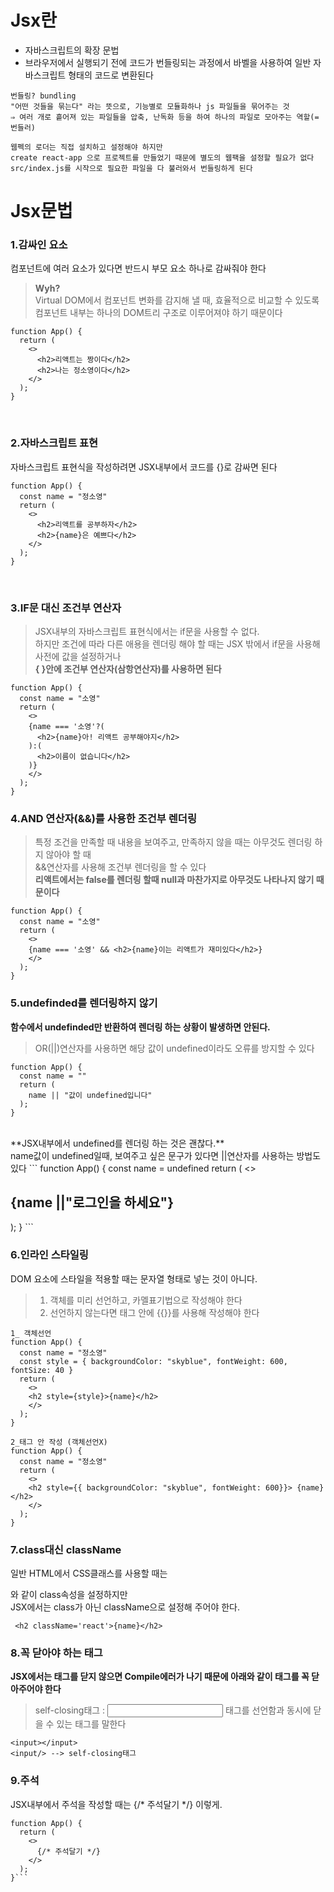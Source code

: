 # Jsx란<br>
- 자바스크립트의 확장 문법
- 브라우저에서 실행되기 전에 코드가 번들링되는 과정에서 바벨을 사용하여 일반 자바스크립트 형태의 코드로 변환된다
```
번들링? bundling
"어떤 것들을 묶는다" 라는 뜻으로, 기능별로 모듈화하나 js 파일들을 묶어주는 것
⇒ 여러 개로 흩어져 있는 파일들을 압축, 난독화 등을 하여 하나의 파일로 모아주는 역할(=번들러)

웹펙의 로더는 직접 설치하고 설정해야 하지만 
create react-app 으로 프로젝트를 만들었기 때문에 별도의 웹팩을 설정할 필요가 없다
src/index.js를 시작으로 필요한 파일을 다 불러와서 번들링하게 된다
```

# Jsx문법<br>
### 1.감싸인 요소<br>
컴포넌트에 여러 요소가 있다면 반드시 부모 요소 하나로 감싸줘야 한다<br>
> **Wyh?**<br>
> Virtual DOM에서 컴포넌트 변화를 감지해 낼 때, 효율적으로 비교할 수 있도록<br>
> 컴포넌트 내부는 하나의 DOM트리 구조로 이루어져야 하기 때문이다<br>
```
function App() {
  return (
    <>
      <h2>리액트는 짱이다</h2>
      <h2>나는 정소영이다</h2>
    </>
  );
}
```
<br>

### 2.자바스크립트 표현<br>
자바스크립트 표현식을 작성하려면 JSX내부에서 코드를 {}로 감싸면 된다
```
function App() {
  const name = "정소영"
  return (
    <>
      <h2>리액트를 공부하자</h2>
      <h2>{name}은 예쁘다</h2>
    </>
  );
}
```
<br>

### 3.IF문 대신 조건부 연산자<br>
> JSX내부의 자바스크립트 표현식에서는 if문을 사용할 수 없다. <br>
> 하지만 조건에 따라 다른 애용을 렌더링 해야 할 때는 JSX 밖에서 if문을 사용해 사전에 값을 설정하거나<br>
> **{ }안에 조건부 연산자(삼항연산자)를 사용하면 된다<br>**
```
function App() {
  const name = "소영"
  return (
    <>
    {name === '소영'?(
      <h2>{name}아! 리액트 공부해야지</h2>
    ):(
      <h2>이름이 없습니다</h2>
    )}
    </>
  );
}
```

### 4.AND 연산자(&&)를 사용한 조건부 렌더링<br>
> 특정 조건을 만족할 때 내용을 보여주고, 만족하지 않을 때는 아무것도 렌더링 하지 않아야 할 때<br>
> &&연산자를 사용해 조건부 렌더링을 할 수 있다<br>
> **리액트에서는 false를 렌더링 할때 null과 마찬가지로 아무것도 나타나지 않기 때문이다**<br>
```
function App() {
  const name = "소영"
  return (
    <>
    {name === '소영' && <h2>{name}이는 리액트가 재미있다</h2>}
    </>
  );
}
```

### 5.undefinded를 렌더링하지 않기<br>
**함수에서 undefinded만 반환하여 렌더링 하는 상황이 발생하면 안된다.**<br>
> OR(||)연산자를 사용하면 해당 값이 undefined이라도 오류를 방지할 수 있다<br>
```
function App() {
  const name = ""
  return (
    name || "값이 undefined입니다"
  );
}
```
<br>
**JSX내부에서 undefined를 렌더링 하는 것은 괜찮다.**<br>
name값이 undefined일때, 보여주고 싶은 문구가 있다면 ||연산자를 사용하는 방법도 있다
```
function App() {
  const name = undefined
  return (
    <>
    <h2>{name ||"로그인을 하세요"}</h2>
    </>
  );
}
```

### 6.인라인 스타일링<br>
DOM 요소에 스타일을 적용할 때는 문자열 형태로 넣는 것이 아니다.
> 1. 객체를 미리 선언하고, 카멜표기법으로 작성해야 한다
> 2. 선언하지 않는다면 태그 안에 {{}}를 사용해 작성해야 한다
```
1_ 객체선언
function App() {
  const name = "정소영"
  const style = { backgroundColor: "skyblue", fontWeight: 600, fontSize: 40 }
  return (
    <>
    <h2 style={style}>{name}</h2>
    </>
  );
}

2_태그 안 작성 (객체선언X)
function App() {
  const name = "정소영"
  return (
    <>
    <h2 style={{ backgroundColor: "skyblue", fontWeight: 600}}> {name} </h2>
    </>
  );
}
```

### 7.class대신 className<br>
일반 HTML에서 CSS클래스를 사용할 때는 <div class="style"></div>와 같이 class속성을 설정하지만 <br>
JSX에서는 class가 아닌 className으로 설정해 주어야 한다.<br>
```
 <h2 className='react'>{name}</h2>
```

### 8.꼭 닫아야 하는 태그<br>
**JSX에서는 태그를 닫지 않으면 Compile에러가 나기 때문에 아래와 같이 태그를 꼭 닫아주어야 한다**<br>
> self-closing태그 : <input/> 태그를 선언함과 동시에 닫을 수 있는 태그를 말한다 
```
<input></input>
<input/> --> self-closing태그
```

### 9.주석<br>
JSX내부에서 주석을 작성할 때는 {/* 주석달기 */} 이렇게.
```
function App() {
  return (
    <>
      {/* 주석달기 */}
    </>
  );
}```


